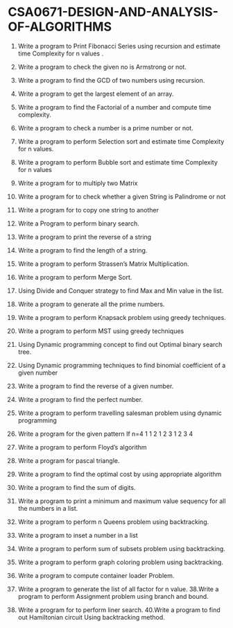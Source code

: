 # CSA0671-DESIGN-AND-ANALYSIS-OF-ALGORITHMS
1.	Write a program to Print Fibonacci Series using recursion and estimate time Complexity 
for n values .

2.	Write a program to check the given no is Armstrong or not.
3.	Write a program to find the GCD of two numbers using recursion.
4.	Write a program to get the largest element of an array.
5.	Write a program to find the Factorial of a number and compute time complexity.
6.	Write a program to check a number is a prime number or not.
7.	Write a program to perform Selection sort and estimate time Complexity 
for n values.
8.	Write a program to perform Bubble sort and estimate time Complexity 
for n values

9.	Write a program for to multiply two Matrix

10.	Write a program for to check whether a given String is Palindrome or not
11.	Write a program for to copy one string to another
12. Write a Program to perform binary search.
13. Write a program to print the reverse of a string
14. Write a program to find the length of a string.
15. Write a program to perform Strassen’s Matrix Multiplication.
16. Write a program to perform Merge Sort.
17. Using Divide and Conquer strategy to find Max and Min value in the list.
18. Write a program to generate all the prime numbers.
19. Write a program to perform Knapsack problem using greedy techniques.
20. Write a program to perform MST using greedy techniques 
21. Using Dynamic programming concept to find out Optimal binary search tree.
22. Using Dynamic programming techniques to find binomial coefficient of a given number
23. Write a program to find the reverse of a given number.
24. Write a program to find the perfect number.
25. Write a program to perform travelling salesman problem using dynamic programming
26. Write a program for the given pattern
If n=4 1
1 2
 1 2 3
 1 2 3 4
27. Write a program to perform Floyd’s algorithm
28. Write a program for pascal triangle.
29. Write a program to find the optimal cost by using appropriate algorithm
30. Write a program to find the sum of digits.
31. Write a program to print a minimum and maximum value sequency for all the numbers in a 
list.
32. Write a program to perform n Queens problem using backtracking.
33. Write a program to inset a number in a list
 34. Write a program to perform sum of subsets problem using backtracking. 
 35. Write a program to perform graph coloring problem using backtracking.
 36. Write a program to compute container loader Problem.
 37. Write a program to generate the list of all factor for n value.
 38.Write a program to perform Assignment problem using branch and bound.
 39. Write a program for to perform liner search.
 40.Write a program to find out Hamiltonian circuit Using backtracking method.
